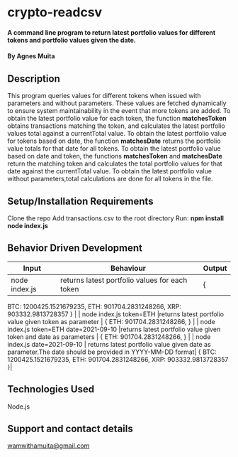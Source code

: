 # crypto-readcsv
#### A command line program to return  latest portfolio values for different tokens and portfolio values given the date.
#### By **Agnes Muita**
## Description
This program queries values for different tokens when issued with parameters and without parameters. 
These values are fetched dynamically to ensure system maintainability in the event that more tokens are added.
To obtain the latest portfolio value for each token, the function **matchesToken** obtains transactions matching the token, and calculates the latest portfolio values total against a currentTotal value.
To obtain the latest portfolio value for tokens based on date, the function **matchesDate** returns the portfolio value totals for that date for all tokens. 
To obtain the latest portfolio value based on date and token, the functions **matchesToken** and **matchesDate** return the matching token and calculates the total portfolio values for that date against the currentTotal value.
To obtain the latest portfolio value without parameters,total calculations are done for all tokens in the file.

## Setup/Installation Requirements
Clone the repo
Add transactions.csv to the root directory
Run: 
**npm install**
**node index.js**

## Behavior Driven Development
| Input            | Behaviour                         | Output                        |
| ------------------- | ----------------------------- | ----------------------------- |
| node index.js | returns latest portfolio values for each token | {
  BTC: 1200425.1521679235,
  ETH: 901704.2831248266,
  XRP: 903332.9813728357
} |
| node index.js token=ETH  |returns latest portfolio value given token as parameter | {
  ETH: 901704.2831248266,
} |
| node index.js token=ETH date=2021-09-10  |returns latest portfolio value given token and date as parameters | {
  ETH: 901704.2831248266,
} |
| node index.js date=2021-09-10 | returns latest portfolio value given date as parameter.The date should be provided in YYYY-MM-DD format| {
  BTC: 1200425.1521679235,
  ETH: 901704.2831248266,
  XRP: 903332.9813728357
}|

## Technologies Used
Node.js
## Support and contact details
wamwithamuita@gmail.com

